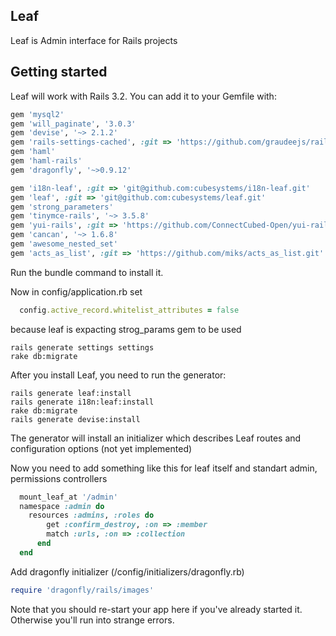 ## Leaf

Leaf is Admin interface for Rails projects

## Getting started

Leaf will work with Rails 3.2.
You can add it to your Gemfile with:
```ruby
gem 'mysql2'
gem 'will_paginate', '3.0.3'
gem 'devise', '~> 2.1.2'
gem 'rails-settings-cached', :git => 'https://github.com/graudeejs/rails-settings-cached'
gem 'haml'
gem 'haml-rails'
gem 'dragonfly', '~>0.9.12'

gem 'i18n-leaf', :git => 'git@github.com:cubesystems/i18n-leaf.git'
gem 'leaf', :git => 'git@github.com:cubesystems/leaf.git'
gem 'strong_parameters'
gem 'tinymce-rails', '~> 3.5.8'
gem 'yui-rails', :git => 'https://github.com/ConnectCubed-Open/yui-rails'
gem 'cancan', '~> 1.6.8'
gem 'awesome_nested_set'
gem 'acts_as_list', :git => 'https://github.com/miks/acts_as_list.git'
```

Run the bundle command to install it.

Now in config/application.rb set
```ruby
  config.active_record.whitelist_attributes = false
```
because leaf is expacting strog_params gem to be used


```console
rails generate settings settings
rake db:migrate
```


After you install Leaf, you need to run the generator:
```console
rails generate leaf:install
rails generate i18n:leaf:install
rake db:migrate
rails generate devise:install
```

The generator will install an initializer which describes Leaf routes and configuration options (not yet implemented)

Now you need to add something like this for leaf itself and standart admin,
permissions controllers
```ruby
  mount_leaf_at '/admin'
  namespace :admin do
    resources :admins, :roles do
        get :confirm_destroy, :on => :member
        match :urls, :on => :collection
      end
  end
```

Add dragonfly initializer (/config/initializers/dragonfly.rb)
```ruby
require 'dragonfly/rails/images'
```

Note that you should re-start your app here if you've already started it. Otherwise you'll run into strange errors.
